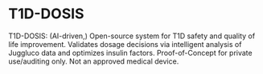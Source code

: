# T1D-DOSIS
T1D-DOSIS: (AI-driven,) Open-source system for T1D safety and quality of life improvement. Validates dosage decisions via intelligent analysis of Juggluco data and optimizes insulin factors. Proof-of-Concept for private use/auditing only. Not an approved medical device.
